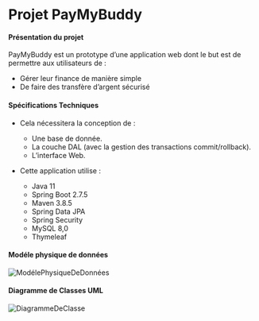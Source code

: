 # Projet PayMyBuddy

#### Présentation du projet

PayMyBuddy est un prototype d’une application web dont le but est de permettre aux utilisateurs de :

- Gérer leur finance de manière simple
- De faire des transfère d’argent sécurisé

#### Spécifications Techniques

- Cela nécessitera la conception de :
  	- Une base de donnée.
  	- La couche DAL (avec la gestion des transactions commit/rollback).
  	- L’interface Web.

- Cette application utilise : 
  - Java 11
  - Spring Boot 2.7.5
  - Maven 3.8.5
  - Spring Data JPA
  - Spring Security
  - MySQL 8,0
  - Thymeleaf

#### Modéle physique de données

![ModélePhysiqueDeDonnées](https://user-images.githubusercontent.com/24941159/201542673-ee4588a1-e16c-497a-8fd4-a2c2e54d61a2.png)

#### Diagramme de Classes UML

![DiagrammeDeClasse](https://user-images.githubusercontent.com/24941159/201542745-36a50d90-0453-441c-81f3-5f8a36d5186d.png)



